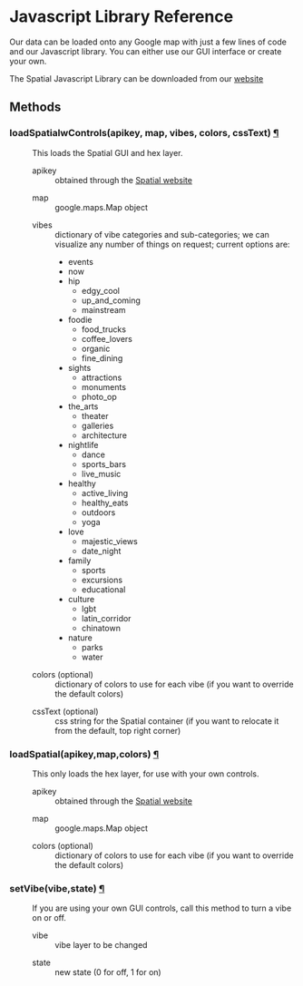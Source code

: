 # Javascript Library Reference
Our data can be loaded onto any Google map with just a few lines of code and our Javascript library. You can either use our GUI interface or create your own.

The Spatial Javascript Library can be downloaded from our [website](http://spatial.ai/pricing/)

## Methods

<dl>
    <dt>
        <h3 id="func-loadSpatialwControls">
            loadSpatialwControls(<b>apikey</b>, <b>map</b>, <b>vibes</b>, <b>colors</b>, <b>cssText</b>)
            <a class="headerlink" href="#func-loadSpatialwControls" title="Permalink to this definition">¶</a>
        </h3>
    </dt>
    <dd>This loads the Spatial GUI and hex layer.</dd>
    <dd>
        <dl>
            <dt>apikey</dt>
            <dd>obtained through the <a href="http://spatial.ai/pricing/">Spatial website</a></dd>
        </dl>
        <dl>
            <dt> map </dt>
            <dd> google.maps.Map object </dd>
        </dl>
        <dl>
            <dt> vibes </dt>
            <dd> dictionary of vibe categories and sub-categories; we can visualize any number of things on request; current options are: 
                <ul>
                    <li>events</li>
                    <li>now</li>
                    <li>
                        hip 
                        <ul>
                            <li>edgy_cool</li>
                             <li>up_and_coming</li>
                            <li>mainstream</li>
                        </ul>
                    </li>
                    <li>
                        foodie 
                        <ul>
                            <li>food_trucks</li>
                            <li>coffee_lovers</li>
                            <li>organic</li>
                            <li>fine_dining
                        </ul>
                    </li>
                    <li>
                        sights
                        <ul>
                            <li>attractions</li>
                            <li>monuments</li>
                            <li>photo_op
                        </ul>
                    </li>
                    <li>
                        the_arts 
                        <ul>
                            <li>theater</li>
                            <li>galleries</li>
                            <li>architecture
                        </ul>
                    </li>
                    <li>
                        nightlife
                        <ul>
                            <li>dance</li>
                            <li>sports_bars</li>
                            <li>live_music
                        </ul>
                    </li> 
                    <li>
                        healthy
                        <ul>
                            <li>active_living</li>
                            <li>healthy_eats</li>
                            <li>outdoors</li>
                            <li>yoga
                        </ul>
                    </li> 
                    <li>love
                        <ul>
                            <li>majestic_views</li>
                            <li>date_night
                        </ul>
                    </li> 
                    <li>
                        family 
                        <ul>
                            <li>sports</li>
                            <li>excursions</li>
                            <li>educational
                        </ul>
                    </li>
                    <li>
                        culture 
                        <ul>
                            <li>lgbt</li>
                            <li>latin_corridor</li>
                            <li>chinatown
                        </ul>
                    </li>
                    <li>
                        nature 
                        <ul>
                            <li>parks</li>
                            <li>water
                        </ul>
                    </li>
                </ul>
            </dd>
        </dl>
        <dl>
            <dt> colors (optional) </dt>
            <dd> dictionary of colors to use for each vibe (if you want to override the default colors) </dd>
        </dl>
        <dl>
            <dt> cssText (optional)  </dt>
            <dd> css string for the Spatial container (if you want to relocate it from the default, top right corner) </dd>
        </dl>
</dl>

<dl>
    <dt>
        <h3 id="func-loadSpatial">
            loadSpatial(<b>apikey</b>,<b>map</b>,<b>colors</b>)
            <a class="headerlink" href="#func-loadSpatial" title="Permalink to this definition">¶</a>
        </h3>
    </dt>
    <dd>This only loads the hex layer, for use with your own controls.</dd>
    <dd>
        <dl>
            <dt>apikey</dt>
            <dd>obtained through the <a href="http://spatial.ai/pricing/">Spatial website</a></dd>
        </dl>
        <dl>
            <dt> map </dt>
            <dd> google.maps.Map object </dd>
        </dl>
        <dl>
            <dt> colors (optional) </dt>
            <dd> dictionary of colors to use for each vibe (if you want to override the default colors) </dd>
        </dl>
    </dd>
</dl>
<dl>
    <dt>
        <h3 id="func-setVibe">
            setVibe(<b>vibe</b>,<b>state</b>)
            <a class="headerlink" href="#func-setVibe" title="Permalink to this definition">¶</a>
        </h3>
    </dt>
    <dd>If you are using your own GUI controls, call this method to turn a vibe on or off.</dd>
    <dd>
        <dl>
            <dt>vibe</dt>
            <dd>vibe layer to be changed</dd>
        </dl>
        <dl>
            <dt> state </dt>
            <dd> new state (0 for off, 1 for on) </dd>
        </dl>
    </dd>
</dl>